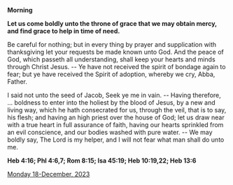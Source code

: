 **Morning**

**Let us come boldly unto the throne of grace that we may obtain mercy, and find grace to help in time of need.**
 
Be careful for nothing; but in every thing by prayer and supplication with thanksgiving let your requests be made known unto God. And the peace of God, which passeth all understanding, shall keep your hearts and minds through Christ Jesus. -- Ye have not received the spirit of bondage again to fear; but ye have received the Spirit of adoption, whereby we cry, Abba, Father.
 
I said not unto the seed of Jacob, Seek ye me in vain. -- Having therefore, ... boldness to enter into the holiest by the blood of Jesus, by a new and living way, which he hath consecrated for us, through the veil, that is to say, his flesh; and having an high priest over the house of God; let us draw near with a true heart in full assurance of faith, having our hearts sprinkled from an evil conscience, and our bodies washed with pure water. -- We may boldly say, The Lord is my helper, and I will not fear what man shall do unto me.  

**Heb 4:16; Phl 4:6,7; Rom 8:15; Isa 45:19; Heb 10:19,22; Heb 13:6**

[Monday 18-December, 2023](https://t.me/daily_light)
